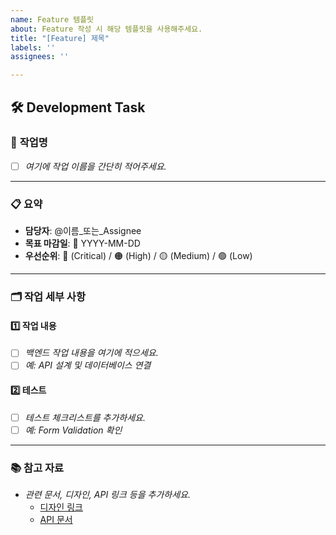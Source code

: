 ```yaml
---
name: Feature 템플릿
about: Feature 작성 시 해당 템플릿을 사용해주세요.
title: "[Feature] 제목"
labels: ''
assignees: ''

---
```


## 🛠 Development Task

### 📝 **작업명**
- [ ] *여기에 작업 이름을 간단히 적어주세요.*

---

### 📋 **요약**
- **담당자**: @이름_또는_Assignee  
- **목표 마감일**: 📅 YYYY-MM-DD  
- **우선순위**: 🔴 (Critical) / 🟠 (High) / 🟡 (Medium) / 🟢 (Low)

---

### 🗂 **작업 세부 사항**
#### 1️⃣ **작업 내용**
- [ ] *백엔드 작업 내용을 여기에 적으세요.*
- [ ] *예: API 설계 및 데이터베이스 연결*

#### 2️⃣ **테스트**
- [ ] *테스트 체크리스트를 추가하세요.*
- [ ] *예: Form Validation 확인*

---

### 📚 **참고 자료**
- *관련 문서, 디자인, API 링크 등을 추가하세요.*
  - [디자인 링크](#)
  - [API 문서](#)
